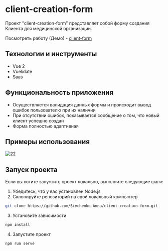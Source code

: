 # client-creation-form

Проект "client-creation-form" представляет собой форму создания Клиента для медицинской организации.

Посмотреть работу (Демо) - [client-form](https://sivchenko-anna.github.io/client-creation-form/)

## Технологии и инструменты
- Vue 2
- Vuelidate
- Saas

## Функциональность приложения

- Осуществляется валидация данных формы и происходит вывод ошибок пользователю при их наличии
- При отсутствии ошибок, показывается сообщение о том, что новый клиент успешно создан
- Форма полностью адаптивная

## Примеры использования 
![22](https://github.com/Sivchenko-Anna/client-creation-form/assets/103916590/e5426a5c-f180-4fb3-8f64-9b3a5a3c84e9)

## Запуск проекта

Если вы хотите запустить проект локально, выполните следующие шаги:
1. Убедитесь, что у вас установлен Node.js
2. Склонируйте репозиторий на свой локальный компьютер
```sh
git clone https://github.com/Sivchenko-Anna/client-creation-form.git
```
3. Установите зависимости 
```sh
npm install
```
4. Запустите проект
```sh
npm run serve
```
